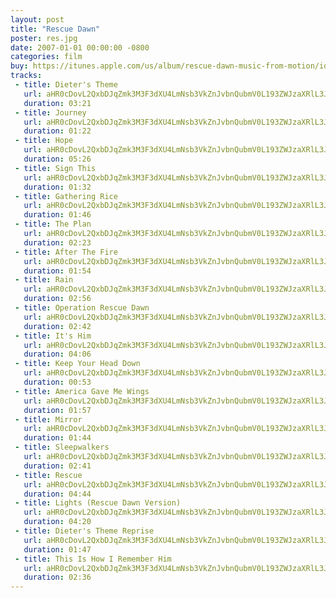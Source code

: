 ```yaml
---
layout: post
title: "Rescue Dawn"
poster: res.jpg
date: 2007-01-01 00:00:00 -0800
categories: film
buy: https://itunes.apple.com/us/album/rescue-dawn-music-from-motion/id257820391
tracks:
 - title: Dieter's Theme
   url: aHR0cDovL2QxbDJqZmk3M3F3dXU4LmNsb3VkZnJvbnQubmV0L193ZWJzaXRlL3Jlcy8wMSBEaWV0ZXIncyBUaGVtZS5tcDM=
   duration: 03:21
 - title: Journey
   url: aHR0cDovL2QxbDJqZmk3M3F3dXU4LmNsb3VkZnJvbnQubmV0L193ZWJzaXRlL3Jlcy8wMiBKb3VybmV5Lm1wMw==
   duration: 01:22
 - title: Hope
   url: aHR0cDovL2QxbDJqZmk3M3F3dXU4LmNsb3VkZnJvbnQubmV0L193ZWJzaXRlL3Jlcy8wMyBIb3BlLm1wMw==
   duration: 05:26
 - title: Sign This
   url: aHR0cDovL2QxbDJqZmk3M3F3dXU4LmNsb3VkZnJvbnQubmV0L193ZWJzaXRlL3Jlcy8wNCBTaWduIFRoaXMubXAz
   duration: 01:32
 - title: Gathering Rice
   url: aHR0cDovL2QxbDJqZmk3M3F3dXU4LmNsb3VkZnJvbnQubmV0L193ZWJzaXRlL3Jlcy8wNSBHYXRoZXJpbmcgUmljZS5tcDM=
   duration: 01:46
 - title: The Plan
   url: aHR0cDovL2QxbDJqZmk3M3F3dXU4LmNsb3VkZnJvbnQubmV0L193ZWJzaXRlL3Jlcy8wNiBUaGUgUGxhbi5tcDM=
   duration: 02:23
 - title: After The Fire
   url: aHR0cDovL2QxbDJqZmk3M3F3dXU4LmNsb3VkZnJvbnQubmV0L193ZWJzaXRlL3Jlcy8wNyBBZnRlciBUaGUgRmlyZS5tcDM=
   duration: 01:54
 - title: Rain
   url: aHR0cDovL2QxbDJqZmk3M3F3dXU4LmNsb3VkZnJvbnQubmV0L193ZWJzaXRlL3Jlcy8wOCBSYWluLm1wMw==
   duration: 02:56
 - title: Operation Rescue Dawn
   url: aHR0cDovL2QxbDJqZmk3M3F3dXU4LmNsb3VkZnJvbnQubmV0L193ZWJzaXRlL3Jlcy8wOSBPcGVyYXRpb24gUmVzY3VlIERhd24ubXAz
   duration: 02:42
 - title: It's Him
   url: aHR0cDovL2QxbDJqZmk3M3F3dXU4LmNsb3VkZnJvbnQubmV0L193ZWJzaXRlL3Jlcy8xMCBJdCdzIEhpbS5tcDM=
   duration: 04:06
 - title: Keep Your Head Down
   url: aHR0cDovL2QxbDJqZmk3M3F3dXU4LmNsb3VkZnJvbnQubmV0L193ZWJzaXRlL3Jlcy8xMSBLZWVwIFlvdXIgSGVhZCBEb3duLm1wMw==
   duration: 00:53
 - title: America Gave Me Wings
   url: aHR0cDovL2QxbDJqZmk3M3F3dXU4LmNsb3VkZnJvbnQubmV0L193ZWJzaXRlL3Jlcy8xMiBBbWVyaWNhIEdhdmUgTWUgV2luZ3MubXAz
   duration: 01:57
 - title: Mirror
   url: aHR0cDovL2QxbDJqZmk3M3F3dXU4LmNsb3VkZnJvbnQubmV0L193ZWJzaXRlL3Jlcy8xMyBNaXJyb3IubXAz
   duration: 01:44
 - title: Sleepwalkers
   url: aHR0cDovL2QxbDJqZmk3M3F3dXU4LmNsb3VkZnJvbnQubmV0L193ZWJzaXRlL3Jlcy8xNCBTbGVlcHdhbGtlcnMubXAz
   duration: 02:41
 - title: Rescue
   url: aHR0cDovL2QxbDJqZmk3M3F3dXU4LmNsb3VkZnJvbnQubmV0L193ZWJzaXRlL3Jlcy8xNSBSZXNjdWUubXAz
   duration: 04:44
 - title: Lights (Rescue Dawn Version)
   url: aHR0cDovL2QxbDJqZmk3M3F3dXU4LmNsb3VkZnJvbnQubmV0L193ZWJzaXRlL3Jlcy8xNiBMaWdodHMgKFJlc2N1ZSBEYXduIFZlcnNpb24pLm1wMw==
   duration: 04:20
 - title: Dieter's Theme Reprise
   url: aHR0cDovL2QxbDJqZmk3M3F3dXU4LmNsb3VkZnJvbnQubmV0L193ZWJzaXRlL3Jlcy8xNyBEaWV0ZXIncyBUaGVtZSBSZXByaXNlLm1wMw==
   duration: 01:47
 - title: This Is How I Remember Him
   url: aHR0cDovL2QxbDJqZmk3M3F3dXU4LmNsb3VkZnJvbnQubmV0L193ZWJzaXRlL3Jlcy8xOCBUaGlzIElzIEhvdyBJIFJlbWVtYmVyIEhpbS5tcDM=
   duration: 02:36
---
```

